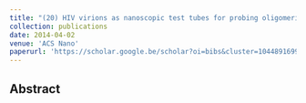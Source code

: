 ```yaml
---
title: "(20) HIV virions as nanoscopic test tubes for probing oligomerization of the integrase enzyme"
collection: publications
date: 2014-04-02
venue: 'ACS Nano'
paperurl: 'https://scholar.google.be/scholar?oi=bibs&cluster=10448916991829412725&btnI=1&hl=en'
---
```


<h2> Abstract </h2>
<p align= "justify">
